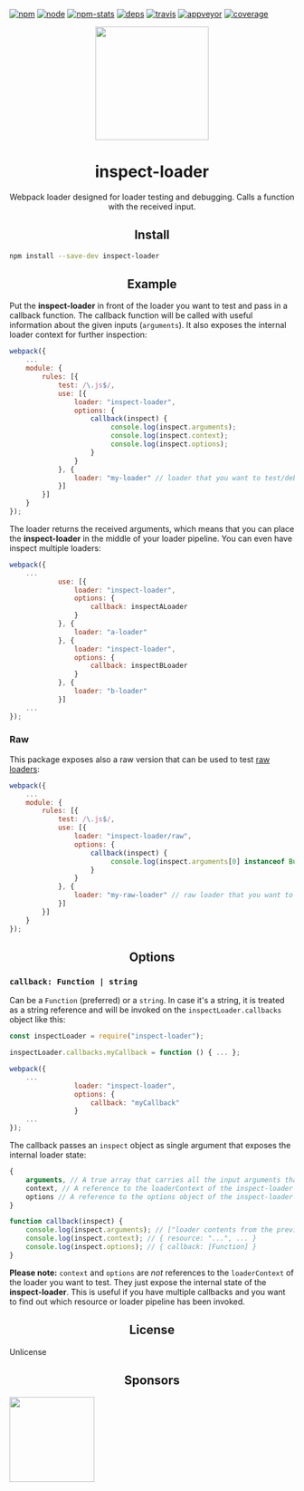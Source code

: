 [![npm][npm]][npm-url]
[![node][node]][node-url]
[![npm-stats][npm-stats]][npm-url]
[![deps][deps]][deps-url]
[![travis][travis]][travis-url]
[![appveyor][appveyor]][appveyor-url]
[![coverage][coverage]][coverage-url]

<div align="center">
  <a href="https://github.com/webpack/webpack">
    <img width="200" height="200"
      src="https://webpack.js.org/assets/icon-square-big.svg">
  </a>
</div>

<h1 align="center">inspect-loader</h1>

<p align="center">Webpack loader designed for loader testing and debugging. Calls a function with the received input.</p>


<h2 align="center">Install</h2>

```bash
npm install --save-dev inspect-loader
```

<h2 align="center">Example</h2>

Put the **inspect-loader** in front of the loader you want to test and pass in a callback function. The callback function will be called with useful information about the given inputs (`arguments`). It also exposes the internal loader context for further inspection:

```js
webpack({
    ...
    module: {
        rules: [{
            test: /\.js$/,
            use: [{
                loader: "inspect-loader",
                options: {
                    callback(inspect) {
                         console.log(inspect.arguments);
                         console.log(inspect.context);
                         console.log(inspect.options);
                    }
                }
            }, {
                loader: "my-loader" // loader that you want to test/debug
            }]
        }]
    }
});
```

The loader returns the received arguments, which means that you can place the **inspect-loader** in the middle of your loader pipeline. You can even have inspect multiple loaders:

```js
webpack({
    ...
            use: [{
                loader: "inspect-loader",
                options: {
                    callback: inspectALoader
                }
            }, {
                loader: "a-loader"
            }, {
                loader: "inspect-loader",
                options: {
                    callback: inspectBLoader
                }
            }, {
                loader: "b-loader"
            }]
    ...
});
```

### Raw

This package exposes also a raw version that can be used to test [raw loaders](https://webpack.js.org/api/loaders/#-raw-loader):

```js
webpack({
    ...
    module: {
        rules: [{
            test: /\.js$/,
            use: [{
                loader: "inspect-loader/raw",
                options: {
                    callback(inspect) {
                         console.log(inspect.arguments[0] instanceof Buffer); // true
                    }
                }
            }, {
                loader: "my-raw-loader" // raw loader that you want to test/debug
            }]
        }]
    }
});
```

<h2 align="center">Options</h2>

### `callback: Function | string`

Can be a `Function` (preferred) or a `string`. In case it's a string, it is treated as a string reference and will be invoked on the `inspectLoader.callbacks` object like this:

```js
const inspectLoader = require("inspect-loader");

inspectLoader.callbacks.myCallback = function () { ... };

webpack({
    ...
                loader: "inspect-loader",
                options: {
                    callback: "myCallback"
                }
    ...
});
```


The callback passes an `inspect` object as single argument that exposes the internal loader state:

```js
{
    arguments, // A true array that carries all the input arguments that were passed to the loader
    context, // A reference to the loaderContext of the inspect-loader
    options // A reference to the options object of the inspect-loader
}
```

```js
function callback(inspect) {
    console.log(inspect.arguments); // ["loader contents from the previous loader"]
    console.log(inspect.context); // { resource: "...", ... }
    console.log(inspect.options); // { callback: [Function] }
}
```

**Please note:** `context` and `options` are *not* references to the `loaderContext` of the loader you want to test. They just expose the internal state of the **inspect-loader**. This is useful if you have multiple callbacks and you want to find out which resource or loader pipeline has been invoked.

<h2 align="center">License</h2>
Unlicense

<h2 align="center">Sponsors</h2>

[<img src="https://assets.peerigon.com/peerigon/logo/peerigon-logo-flat-spinat.png" width="150" />](https://peerigon.com)

[npm]: https://img.shields.io/npm/v/inspect-loader.svg
[npm-stats]: https://img.shields.io/npm/dm/inspect-loader.svg
[npm-url]: https://npmjs.com/package/inspect-loader

[node]: https://img.shields.io/node/v/inspect-loader.svg
[node-url]: https://nodejs.org

[deps]: https://david-dm.org/peerigon/inspect-loader.svg
[deps-url]: https://david-dm.org/peerigon/inspect-loader

[travis]: http://img.shields.io/travis/peerigon/inspect-loader.svg
[travis-url]: https://travis-ci.org/peerigon/inspect-loader

[appveyor-url]: https://ci.appveyor.com/project/jhnns/inspect-loader/branch/master
[appveyor]: https://ci.appveyor.com/api/projects/status/github/peerigon/inspect-loader?svg=true

[coverage]: https://img.shields.io/codecov/c/github/peerigon/inspect-loader.svg
[coverage-url]: https://codecov.io/gh/peerigon/inspect-loader

[chat]: https://badges.gitter.im/peerigon/webpack.svg
[chat-url]: https://gitter.im/peerigon/webpack

